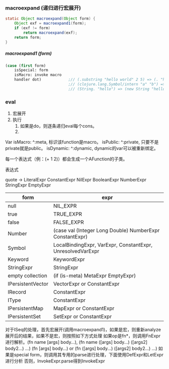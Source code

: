 ### macroexpand (递归进行宏展开)
~~~java
static Object macroexpand(Object form) {
    Object exf = macroexpand1(form);
    if (exf != form)
        return macroexpand(exf);
    return form;
}
~~~

##### macroexpand1 (form)
~~~lisp
(case (first form)
    isSpecial: form
    isMacro: invoke macro
    handler dot)            ;// (.substring "hello world" 2 5) => (. "hello world" substring 2 5)
                            ;// (clojure.lang.Symbol/intern "a" "b") => (. clojure.lang.Symbol intern "a" "b")
                            ;// (String. "hello") => (new String "hello")
~~~

### eval
1. 宏展开
2. 执行
    1. 如果是do，则逐条递归eval每个cons。
    2.



Var
    isMacro: ^:meta, 标识该function是macro。
    isPublic: ^:private, 只要不是private就是public。
    isDynamic: ^:dynamic, dynamic的var可以被重新绑定。


每一个表达式（例：(+ 1 2)）都会生成一个AFunction的子类。


表达式

quote ->
    LiteralExpr
        ConstantExpr
        NilExpr
        BooleanExpr
        NumberExpr
        StringExpr
        EmptyExpr


form                |   expr
--                  |   --
null                |   NIL_EXPR
true                |   TRUE_EXPR
false               |   FALSE_EXPR
Number              |   (case val (Integer Long Double) NumberExpr ConstantExpr)
Symbol              |   LocalBindingExpr, VarExpr, ConstantExpr, UnresolvedVarExpr
Keyword             |   KeywordExpr
StringExpr          |   StringExpr
empty collection    |   (if (is-meta) MetaExpr EmptyExpr)
IPersistentVector   |   VectorExpr or ConstantExpr
IRecord             |   ConstantExpr
IType               |   ConstantExpr
IPersistentMap      |   MapExpr or ConstantExpr
IPersistentSet      |   SetExpr or ConstantExpr


对于ISeq的处理，首先宏展开(调用macroexpand1)，如果是宏，则重新analyze展开后的结果，如果不是宏，则按照如下方式处理
如果op是fn*，则调用FnExpr进行解析。(fn name [args] body...), (fn name ([args] body...) ([args2] body2...) ...) (fn [args] body...) or (fn ([args] body...) ([args2] body2...) ...)
如果是special form，则调用其专用的parse进行处理，下面使用DefExpr和LetExpr进行分析
否则，InvokeExpr.parse得到InvokeExpr






